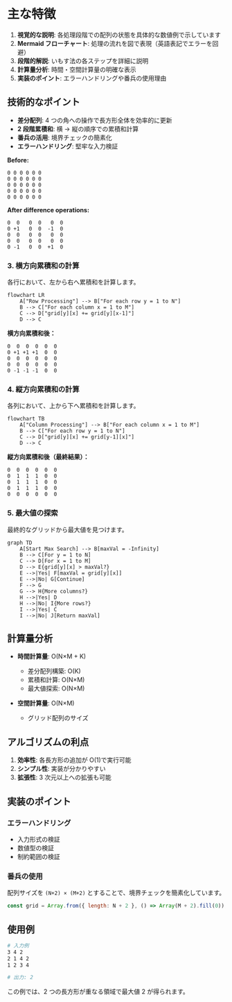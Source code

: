 # 主な特徴

1. **視覚的な説明**: 各処理段階での配列の状態を具体的な数値例で示しています
2. **Mermaid フローチャート**: 処理の流れを図で表現（英語表記でエラーを回避）
3. **段階的解説**: いもす法の各ステップを詳細に説明
4. **計算量分析**: 時間・空間計算量の明確な表示
5. **実装のポイント**: エラーハンドリングや番兵の使用理由

## 技術的なポイント

- **差分配列**: 4 つの角への操作で長方形全体を効率的に更新
- **2 段階累積和**: 横 → 縦の順序での累積和計算
- **番兵の活用**: 境界チェックの簡素化
- **エラーハンドリング**: 堅牢な入力検証

**Before:**

```text
0 0 0 0 0 0
0 0 0 0 0 0
0 0 0 0 0 0
0 0 0 0 0 0
0 0 0 0 0 0
```

**After difference operations:**

```text
0  0   0  0   0  0
0 +1   0  0  -1  0
0  0   0  0   0  0
0  0   0  0   0  0
0 -1   0  0  +1  0
```

### 3. 横方向累積和の計算

各行において、左から右へ累積和を計算します。

```mermaid
flowchart LR
    A["Row Processing"] --> B["For each row y = 1 to N"]
    B --> C["For each column x = 1 to M"]
    C --> D["grid[y][x] += grid[y][x-1]"]
    D --> C
```

**横方向累積和後：**

```text
0  0  0  0  0  0
0 +1 +1 +1  0  0
0  0  0  0  0  0
0  0  0  0  0  0
0 -1 -1 -1  0  0
```

### 4. 縦方向累積和の計算

各列において、上から下へ累積和を計算します。

```mermaid
flowchart TB
    A["Column Processing"] --> B["For each column x = 1 to M"]
    B --> C["For each row y = 1 to N"]
    C --> D["grid[y][x] += grid[y-1][x]"]
    D --> C
```

**縦方向累積和後（最終結果）：**

```text
0  0  0  0  0  0
0  1  1  1  0  0
0  1  1  1  0  0
0  1  1  1  0  0
0  0  0  0  0  0
```

### 5. 最大値の探索

最終的なグリッドから最大値を見つけます。

```mermaid
graph TD
    A[Start Max Search] --> B[maxVal = -Infinity]
    B --> C[For y = 1 to N]
    C --> D[For x = 1 to M]
    D --> E{grid[y][x] > maxVal?}
    E -->|Yes| F[maxVal = grid[y][x]]
    E -->|No| G[Continue]
    F --> G
    G --> H{More columns?}
    H -->|Yes| D
    H -->|No| I{More rows?}
    I -->|Yes| C
    I -->|No| J[Return maxVal]
```

## 計算量分析

- **時間計算量**: O(N×M + K)

  - 差分配列構築: O(K)
  - 累積和計算: O(N×M)
  - 最大値探索: O(N×M)

- **空間計算量**: O(N×M)
  - グリッド配列のサイズ

## アルゴリズムの利点

1. **効率性**: 各長方形の追加が O(1)で実行可能
2. **シンプル性**: 実装が分かりやすい
3. **拡張性**: 3 次元以上への拡張も可能

## 実装のポイント

### エラーハンドリング

- 入力形式の検証
- 数値型の検証
- 制約範囲の検証

### 番兵の使用

配列サイズを `(N+2) × (M+2)` とすることで、境界チェックを簡素化しています。

```javascript
const grid = Array.from({ length: N + 2 }, () => Array(M + 2).fill(0));
```

## 使用例

```bash
# 入力例
3 4 2
2 1 4 2
1 2 3 4

# 出力: 2
```

この例では、2 つの長方形が重なる領域で最大値 2 が得られます。

